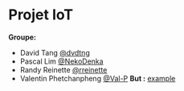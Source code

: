 # Projet IoT 
**Groupe:**
  * David Tang [@dvdtng](https://github.com/dvdtng)
  * Pascal Lim [@NekoDenka](https://github.com/NekoDenka)
  * Randy Reinette [@rreinette](https://github.com/rreinette)
  * Valentin Phetchanpheng [@Val-P](https://github.com/Val-P)
**But :**
[example](img01.png)
